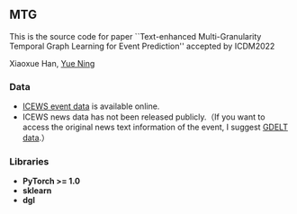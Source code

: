 ## MTG
This is the source code for paper ``Text-enhanced Multi-Granularity Temporal Graph
Learning for Event Prediction'' accepted by ICDM2022

Xiaoxue Han, [Yue Ning](https://yue-ning.github.io/)

### Data
- [ICEWS event data](https://dataverse.harvard.edu/dataset.xhtml?persistentId=doi:10.7910/DVN/28075 "ICEWS event data") is available online.
- ICEWS news data has not been released publicly.（If you want to access the original news text information of the event, I suggest [GDELT data](https://www.gdeltproject.org/ "Link").）

### Libraries
- **PyTorch >= 1.0**
- **sklearn**
- **dgl**

<!-- ## Cite

Please cite our paper if you find this code useful for your research:

```
@inproceedings{deng2019learning,
  title={Learning Dynamic Context Graphs for Predicting Social Events},
  author={Deng, Songgaojun and Rangwala, Huzefa and Ning, Yue},
  booktitle={Proceedings of the 25th ACM SIGKDD International Conference on Knowledge Discovery \& Data Mining},
  pages={1007--1016},
  year={2019}
}
``` -->
